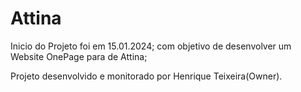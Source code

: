 # Attina
 Inicio do Projeto foi em 15.01.2024;
 com objetivo de desenvolver um Website OnePage para de Attina;

 Projeto desenvolvido e monitorado por Henrique Teixeira(Owner). 

